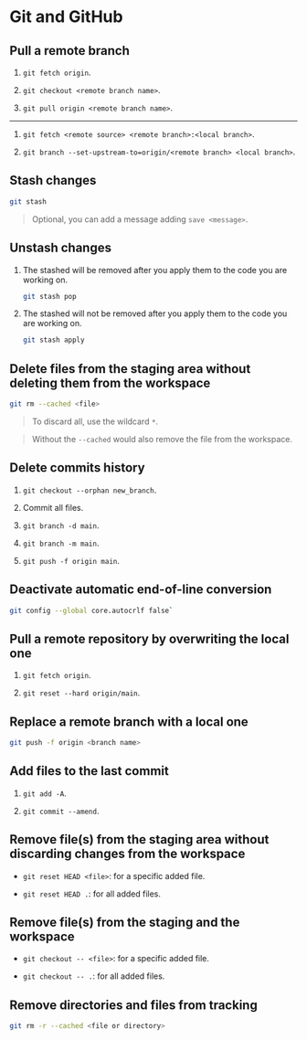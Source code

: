 # Git and GitHub

## Pull a remote branch

1. `git fetch origin`.

2. `git checkout <remote branch name>`.

3. `git pull origin <remote branch name>`.

---

1. `git fetch <remote source> <remote branch>:<local branch>`.

2. `git branch --set-upstream-to=origin/<remote branch> <local branch>`.

## Stash changes

```BASH
git stash
```

> Optional, you can add a message adding `save <message>`.

## Unstash changes

1. The stashed will be removed after you apply them to the code you are working on.

	```BASH
	git stash pop
	```

2. The stashed will not be removed after you apply them to the code you are working on.

	```BASH
	git stash apply
	```

## Delete files from the staging area without deleting them from the workspace

```BASH
git rm --cached <file>
```

> To discard all, use the wildcard `*`.

> Without the `--cached` would also remove the file from the workspace.

## Delete commits history

1. `git checkout --orphan new_branch`.

2. Commit all files.

3. `git branch -d main`.

4. `git branch -m main`.

5. `git push -f origin main`.

## Deactivate automatic end-of-line conversion

```BASH
git config --global core.autocrlf false`
```

## Pull a remote repository by overwriting the local one

1. `git fetch origin`.

2. `git reset --hard origin/main`.

## Replace a remote branch with a local one

```BASH
git push -f origin <branch name>
```

## Add files to the last commit

1. `git add -A`.

2. `git commit --amend`.

## Remove file(s) from the staging area without discarding changes from the workspace

- `git reset HEAD <file>`: for a specific added file.

- `git reset HEAD .`: for all added files.

## Remove file(s) from the staging and the workspace

- `git checkout -- <file>`: for a specific added file.

- `git checkout -- .`: for all added files.

## Remove directories and files from tracking

```BASH
git rm -r --cached <file or directory>
```
